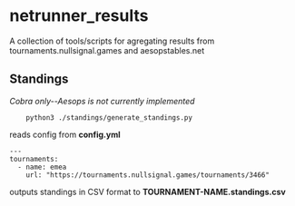 # netrunner_results
A collection of tools/scripts for agregating results from tournaments.nullsignal.games and aesopstables.net

## Standings

*Cobra only--Aesops is not currently implemented*

```
    python3 ./standings/generate_standings.py
```

reads config from **config.yml**

```
---
tournaments:
  - name: emea
    url: "https://tournaments.nullsignal.games/tournaments/3466"
```

outputs standings in CSV format to **TOURNAMENT-NAME.standings.csv**
